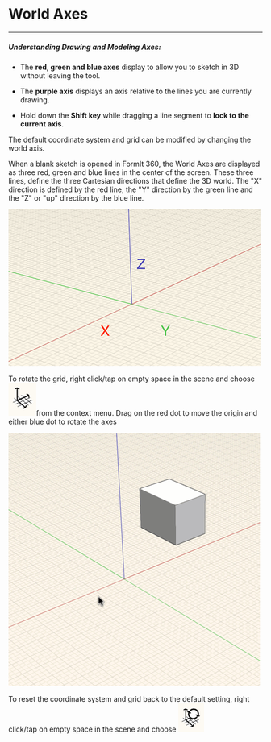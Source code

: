 # World Axes

---
##### Understanding Drawing and Modeling Axes:

* The **red, green and blue axes** display to allow you to sketch in 3D without leaving the tool. 

* The **purple axis** displays an axis relative to the lines you are currently drawing.

* Hold down the **Shift key** while dragging a line segment to **lock to the current axis**.


The default coordinate system and grid can be modified by changing the world axis.

When a blank sketch is opened in FormIt 360, the World Axes are displayed as three red, green and blue lines in the center of the screen. These three lines, define the three Cartesian directions that define the 3D world. The "X" direction is defined by the red line, the "Y" direction by the green line and the "Z" or "up" direction by the blue line.

![](images/GUID-2071F7B8-9E72-46C8-B37A-5D823E17515B-low.png)

To rotate the grid, right click\/tap on empty space in the scene and choose ![](images/GUID-D035D02F-480D-44A2-AE80-4B4FBF3A6117-low.png)from the context menu. Drag on the red dot to move the origin and either blue dot to rotate the axes

![](images/GUID-35918BD8-0867-423B-A6E6-A4960F6D6DD8-low.gif)

To reset the coordinate system and grid back to the default setting, right click\/tap on empty space in the scene and choose ![](images/GUID-EB26F44B-70B2-404A-8A7C-57D094D888C3-low.png)

